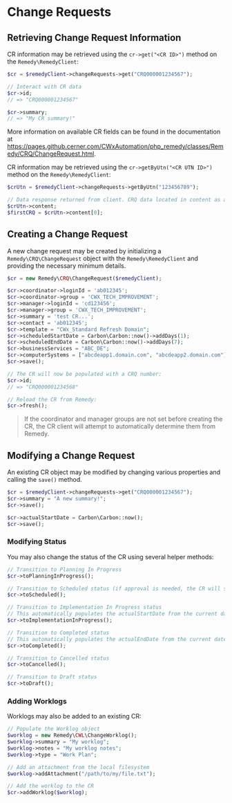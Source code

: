 # Change Requests

## Retrieving Change Request Information
CR information may be retrieved using the `cr->get("<CR ID>")` method on the `Remedy\RemedyClient`:
```php
$cr = $remedyClient->changeRequests->get("CRQ000001234567");

// Interact with CR data
$cr->id;
// => "CRQ000001234567"

$cr->summary;
// => "My CR summary!"
```
More information on available CR fields can be found in the documentation at https://pages.github.cerner.com/CWxAutomation/php_remedy/classes/Remedy/CRQ/ChangeRequest.html.

CR information may be retrieved using the `cr->getByUtn("<CR UTN ID>")` method on the `Remedy\RemedyClient`:
```php
$crUtn = $remedyClient->changeRequests->getByUtn("123456789");

// Data response returned from client. CRQ data located in content as an array.
$crUtn->content;
$firstCRQ = $crUtn->content[0];

```
## Creating a Change Request
A new change request may be created by initializing a `Remedy\CRQ\ChangeRequest` object with the `Remedy\RemedyClient` and providing the necessary minimum details.
```php
$cr = new Remedy\CRQ\ChangeRequest($remedyClient);

$cr->coordinator->loginId = 'ab012345';
$cr->coordinator->group = 'CWX_TECH_IMPROVEMENT';
$cr->manager->loginId = 'cd123456';
$cr->manager->group = 'CWX_TECH_IMPROVEMENT';
$cr->summary = 'test CR...';
$cr->contact = 'ab012345';
$cr->template = "CWx_Standard Refresh Domain";
$cr->scheduledStartDate = Carbon\Carbon::now()->addDays(1);
$cr->scheduledEndDate = Carbon\Carbon::now()->addDays(7);
$cr->businessServices = "ABC_DE";
$cr->computerSystems = ["abcdeapp1.domain.com", "abcdeapp2.domain.com"];
$cr->save();

// The CR will now be populated with a CRQ number:
$cr->id;
// => "CRQ000001234568"

// Reload the CR from Remedy:
$cr->fresh();
```
> If the coordinator and manager groups are not set before creating the CR, the CR client will attempt to automatically determine them from Remedy.

## Modifying a Change Request
An existing CR object may be modified by changing various properties and calling the `save()` method.
```php
$cr = $remedyClient->changeRequests->get("CRQ000001234567");
$cr->summary = "A new summary!";
$cr->save();

$cr->actualStartDate = Carbon\Carbon::now();
$cr->save();
```

### Modifying Status
You may also change the status of the CR using several helper methods:
```php
// Transition to Planning In Progress
$cr->toPlanningInProgress();

// Transition to Scheduled status (if approval is needed, the CR will stop at Scheduled For Approval)
$cr->toScheduled();

// Transition to Implementation In Progress status
// This automatically populates the actualStartDate from the current date and time
$cr->toImplementationInProgress();

// Transition to Completed status
// This automatically populates the actualEndDate from the current date and time
$cr->toCompleted();

// Transition to Cancelled status
$cr->toCancelled();

// Transition to Draft status
$cr->toDraft();
```

### Adding Worklogs
Worklogs may also be added to an existing CR:
```php
// Populate the Worklog object
$worklog = new Remedy\CWL\ChangeWorklog();
$worklog->summary = "My worklog";
$worklog->notes = "My worklog notes";
$worklog->type = "Work Plan";

// Add an attachment from the local filesystem
$worklog->addAttachment("/path/to/my/file.txt");

// Add the worklog to the CR
$cr->addWorklog($worklog);
```
